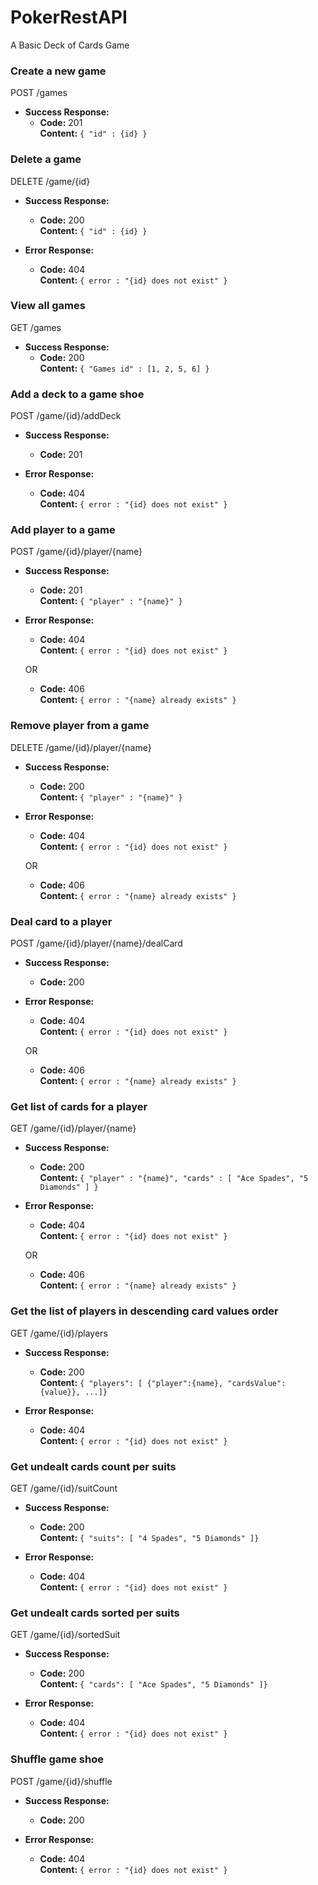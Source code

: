 # PokerRestAPI
A Basic Deck of Cards Game

### Create a new game

POST /games

* **Success Response:**
  * **Code:** 201 <br />
  **Content:** `{ "id" : {id} }`

### Delete a game

DELETE /game/{id}

* **Success Response:**
  * **Code:** 200 <br />
  **Content:** `{ "id" : {id} }`

  
* **Error Response:**
  * **Code:** 404 <br />
    **Content:** `{ error : "{id} does not exist" }`

### View all games

GET /games

* **Success Response:**
  * **Code:** 200 <br />
  **Content:** `{ "Games id" : [1, 2, 5, 6] }`

### Add a deck to a game shoe

POST /game/{id}/addDeck

* **Success Response:**
  * **Code:** 201 <br />

  
* **Error Response:**

  * **Code:** 404 <br />
    **Content:** `{ error : "{id} does not exist" }`

### Add player to a game

POST /game/{id}/player/{name}

* **Success Response:**
  * **Code:** 201 <br />
    **Content:** `{ "player" : "{name}" }`

  
* **Error Response:**

  * **Code:** 404 <br />
    **Content:** `{ error : "{id} does not exist" }`

  OR

  * **Code:** 406 <br />
    **Content:** `{ error : "{name} already exists" }`


### Remove player from a game

DELETE /game/{id}/player/{name}

* **Success Response:**
  * **Code:** 200 <br />
  **Content:** `{ "player" : "{name}" }`

  
* **Error Response:**

  * **Code:** 404 <br />
    **Content:** `{ error : "{id} does not exist" }`

  OR

  * **Code:** 406 <br />
    **Content:** `{ error : "{name} already exists" }`

### Deal card to a player

POST /game/{id}/player/{name}/dealCard

* **Success Response:**
  * **Code:** 200 <br />

  
* **Error Response:**

  * **Code:** 404 <br />
    **Content:** `{ error : "{id} does not exist" }`

  OR

  * **Code:** 406 <br />
    **Content:** `{ error : "{name} already exists" }`

### Get list of cards for a player

GET /game/{id}/player/{name}

* **Success Response:**
  * **Code:** 200 <br />
    **Content:** `{ "player" : "{name}", "cards" : [ "Ace Spades", "5 Diamonds" ] }`

  
* **Error Response:**

  * **Code:** 404 <br />
    **Content:** `{ error : "{id} does not exist" }`

  OR

  * **Code:** 406 <br />
    **Content:** `{ error : "{name} already exists" }`

### Get the list of players in descending card values order

GET /game/{id}/players

* **Success Response:**
  * **Code:** 200 <br />
    **Content:** `{ "players": [ {"player":{name}, "cardsValue":{value}}, ...]}`

  
* **Error Response:**

  * **Code:** 404 <br />
    **Content:** `{ error : "{id} does not exist" }`


### Get undealt cards count per suits

GET /game/{id}/suitCount

* **Success Response:**
  * **Code:** 200 <br />
    **Content:** `{ "suits": [ "4 Spades", "5 Diamonds" ]}`
  
* **Error Response:**

  * **Code:** 404 <br />
    **Content:** `{ error : "{id} does not exist" }`

### Get undealt cards sorted per suits

GET /game/{id}/sortedSuit

* **Success Response:**
  * **Code:** 200 <br />
    **Content:** `{ "cards": [ "Ace Spades", "5 Diamonds" ]}`
  
* **Error Response:**

  * **Code:** 404 <br />
    **Content:** `{ error : "{id} does not exist" }`

### Shuffle game shoe
POST /game/{id}/shuffle

* **Success Response:**
  * **Code:** 200 <br />
  
* **Error Response:**

  * **Code:** 404 <br />
    **Content:** `{ error : "{id} does not exist" }`